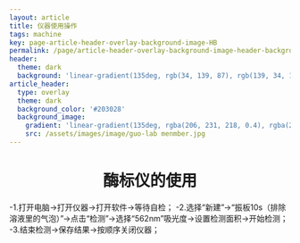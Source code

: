 ```yaml
---
layout: article
title: 仪器使用操作
tags: machine
key: page-article-header-overlay-background-image-HB
permalink: /page/article-header-overlay-background-image-header-background.html
header:
  theme: dark
  background: 'linear-gradient(135deg, rgb(34, 139, 87), rgb(139, 34, 139))'
article_header:
  type: overlay
  theme: dark
  background_color: '#203028'
  background_image:
    gradient: 'linear-gradient(135deg, rgba(206, 231, 218, 0.4), rgba(216, 204, 216, 0.4))'
    src: /assets/images/image/guo-lab menmber.jpg
---
```




# <center>酶标仪的使用<center>


-1.打开电脑→打开仪器→打开软件→等待自检；
-2.选择“新建”→“振板10s（排除溶液里的气泡）”→点击“检测”→选择“562nm”吸光度→设置检测面积→开始检测；
-3.结束检测→保存结果→按顺序关闭仪器；
